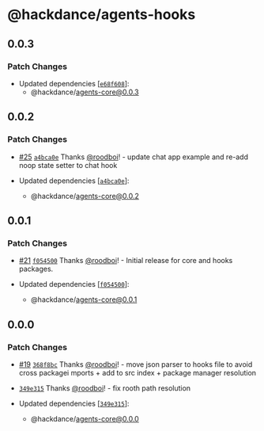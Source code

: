 # @hackdance/agents-hooks

## 0.0.3

### Patch Changes

- Updated dependencies [[`e68f608`](https://github.com/hack-dance/agents/commit/e68f608f69b57acbf67e0711f2ec279abf94accd)]:
  - @hackdance/agents-core@0.0.3

## 0.0.2

### Patch Changes

- [#25](https://github.com/hack-dance/agents/pull/25) [`a4bca0e`](https://github.com/hack-dance/agents/commit/a4bca0ec82a1965837510f0ff7f906652b1de341) Thanks [@roodboi](https://github.com/roodboi)! - update chat app example and re-add noop state setter to chat hook

- Updated dependencies [[`a4bca0e`](https://github.com/hack-dance/agents/commit/a4bca0ec82a1965837510f0ff7f906652b1de341)]:
  - @hackdance/agents-core@0.0.2

## 0.0.1

### Patch Changes

- [#21](https://github.com/hack-dance/agents/pull/21) [`f054500`](https://github.com/hack-dance/agents/commit/f05450084939432a270185599e2e7342ae75049d) Thanks [@roodboi](https://github.com/roodboi)! - Initial release for core and hooks packages.

- Updated dependencies [[`f054500`](https://github.com/hack-dance/agents/commit/f05450084939432a270185599e2e7342ae75049d)]:
  - @hackdance/agents-core@0.0.1

## 0.0.0

### Patch Changes

- [#19](https://github.com/hack-dance/agents/pull/19) [`368f8bc`](https://github.com/hack-dance/agents/commit/368f8bc3b3c3d09ccfd45eb2d6b1ffcadb430d73) Thanks [@roodboi](https://github.com/roodboi)! - move json parser to hooks file to avoid cross packagei mports + add to src index + package manager resolution

- [`349e315`](https://github.com/hack-dance/agents/commit/349e315ecb104423cf20eccbd3c4b64b60c732f0) Thanks [@roodboi](https://github.com/roodboi)! - fix rooth path resolution

- Updated dependencies [[`349e315`](https://github.com/hack-dance/agents/commit/349e315ecb104423cf20eccbd3c4b64b60c732f0)]:
  - @hackdance/agents-core@0.0.0
